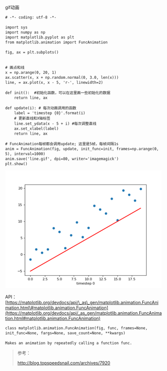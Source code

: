 gif动画

```
# -*- coding: utf-8 -*-

import sys
import numpy as np
import matplotlib.pyplot as plt
from matplotlib.animation import FuncAnimation

fig, ax = plt.subplots()


# 画点和线
x = np.arange(0, 20, 1)
ax.scatter(x, x + np.random.normal(0, 3.0, len(x)))
line, = ax.plot(x, x - 5, 'r-', linewidth=2)

def init():  #初始化函数，可以在这里画一些初始化的数据
    return line, ax 

def update(i): # 每次动画调用的函数
    label = 'timestep {0}'.format(i)
    # 更新直线和X轴标签
    line.set_ydata(x - 5 + i) #每次调整直线
    ax.set_xlabel(label)
    return line, ax  

# FuncAnimation每帧都会调用update; 这里是5帧，每帧间隔1s
anim = FuncAnimation(fig, update, init_func=init, frames=np.arange(0, 5), interval=1000)
anim.save('line.gif', dpi=80, writer='imagemagick')
plt.show()
```

![](/assets/pla_figure_4.gif)

API：[https://matplotlib.org/devdocs/api/\_as\_gen/matplotlib.animation.FuncAnimation.html\#matplotlib.animation.FuncAnimation](https://matplotlib.org/devdocs/api/_as_gen/matplotlib.animation.FuncAnimation.html#matplotlib.animation.FuncAnimation)

```
class matplotlib.animation.FuncAnimation(fig, func, frames=None, init_func=None, fargs=None, save_count=None, **kwargs)

Makes an animation by repeatedly calling a function func.
```

> 参考：
>
> http://blog.topspeedsnail.com/archives/7920




